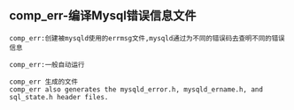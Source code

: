 ## comp_err-编译Mysql错误信息文件
```
comp_err:创建被mysqld使用的errmsg文件,mysqld通过为不同的错误码去查明不同的错误信息

comp_err:一般自动运行

comp_err 生成的文件
comp_err also generates the mysqld_error.h, mysqld_ername.h, and sql_state.h header files.


```